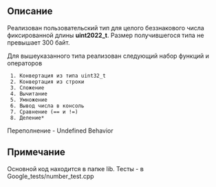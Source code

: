## Описание

Реализован пользовательский тип для целого беззнакового числа
фиксированной длины **uint2022_t**. Размер получившегося типа не превышает 300 байт.


  Для вышеуказанного типа реализован следующий набор функций и операторов

     1. Конвертация из типа uint32_t
     2. Конвертация из строки
     3. Сложение
     4. Вычитание
     5. Умножение
     6. Вывод числа в консоль
     7. Сравнение (== и !=)
     8. Деление*

Переполнение - Undefined Behavior

## Примечание
Основной код находится в  папке lib. Тесты - в Google_tests/number_test.cpp

